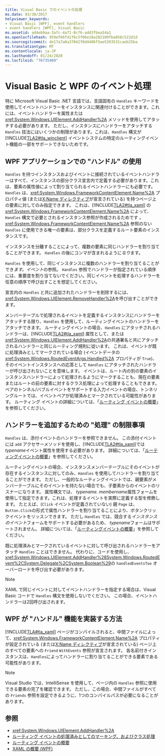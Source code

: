 ```yaml
---
title: Visual Basic でのイベントの処理
ms.date: 03/30/2017
helpviewer_keywords:
- Visual Basic [WPF], event handlers
- event handlers [WPF], Visual Basic
ms.assetid: ad4eb9aa-3afc-4a71-8cf6-add3fbea54a1
ms.openlocfilehash: 959ef66f41f6c5f06e18a202109fba058c522d1d
ms.sourcegitcommit: de17a7a0a37042f0d4406f5ae5393531caeb25ba
ms.translationtype: MT
ms.contentlocale: ja-JP
ms.lasthandoff: 01/24/2020
ms.locfileid: "76735409"
---
```

# <a name="visual-basic-and-wpf-event-handling"></a>Visual Basic と WPF のイベント処理
特に Microsoft Visual Basic .NET 言語では、言語固有の `Handles` キーワードを使用してイベントハンドラーをインスタンスに関連付けることができます。これには、イベントハンドラーを属性または <xref:System.Windows.UIElement.AddHandler%2A> メソッドを使用してアタッチする必要があります。 ただし、インスタンスにハンドラーをアタッチする `Handles` 技法にはいくつかの制限があります。これは、`Handles` 構文が [!INCLUDE[TLA2#tla_winclient](../../../../includes/tla2sharptla-winclient-md.md)] イベントシステムの特定のルーティングイベント機能の一部をサポートできないためです。  
  
## <a name="using-handles-in-a-wpf-application"></a>WPF アプリケーションでの "ハンドル" の使用  
 `Handles` を持つインスタンスおよびイベントに接続されているイベントハンドラーはすべて、インスタンスの部分クラス宣言内で定義する必要があります。これは、要素の属性値によって割り当てられるイベントハンドラーにも必要です。 `Handles` は、<xref:System.Windows.FrameworkContentElement.Name%2A> プロパティ値 (または[X:Name ディレクティブ](../../../desktop-wpf/xaml-services/xname-directive.md)が宣言されている) を持つページ上の要素に対してのみ指定できます。 これは、[!INCLUDE[TLA2#tla_xaml](../../../../includes/tla2sharptla-xaml-md.md)] の <xref:System.Windows.FrameworkContentElement.Name%2A> によって、`Handles` 構文で必要とされるインスタンス参照が作成されるためです *。* <xref:System.Windows.FrameworkContentElement.Name%2A> 参照のない `Handles` に使用できる唯一の要素は、部分クラスを定義するルート要素のインスタンスです。  
  
 インスタンスを分離することによって、複数の要素に同じハンドラーを割り当てることができます。 `Handles` の後にコンマが含まれるように*なり*ます。  
  
 `Handles` を使用して、同じインスタンスに複数のハンドラーを割り当てることができ*ます。イベント*の参照。 `Handles` 参照でハンドラーが指定されている順序には、重要度を割り当てないでください。同じイベントを処理するハンドラーを任意の順序で呼び出すことを想定してください。  
  
 宣言内の `Handles` と共に追加されたハンドラーを削除するには、<xref:System.Windows.UIElement.RemoveHandler%2A>を呼び出すことができます。  
  
 メンバーテーブルで処理されるイベントを定義するインスタンスにハンドラーをアタッチする限り、`Handles` を使用して、ルーティングイベントのハンドラーをアタッチできます。 ルーティングイベントの場合、`Handles` にアタッチされるハンドラーは、[!INCLUDE[TLA2#tla_xaml](../../../../includes/tla2sharptla-xaml-md.md)] 属性として、または <xref:System.Windows.UIElement.AddHandler%2A>の共通署名と共にアタッチされるハンドラーと同じルーティング規則に従います。 これは、イベントが既に処理済みとしてマークされている場合 (イベントデータの <xref:System.Windows.RoutedEventArgs.Handled%2A> プロパティが `True`)、そのイベントインスタンスへの応答として `Handles` にアタッチされたハンドラーが呼び出されないことを意味します。 イベントは、ルート内の別の要素のインスタンスハンドラーによって処理されるようにマークすることも、現在の要素またはルートの前の要素に対するクラス処理によって処理することもできます。 ペアのトンネル/バブルイベントをサポートする入力イベントの場合、トンネリングルートでは、イベントペアが処理済みとマークされている可能性があります。 ルーティング イベントの詳細については、「[ルーティング イベントの概要](routed-events-overview.md)」を参照してください。  
  
## <a name="limitations-of-handles-for-adding-handlers"></a>ハンドラーを追加するための "処理" の制限事項  
 `Handles` は、添付イベントのハンドラーを参照できません。 この添付イベントには `add` アクセサーメソッドを使用し、[!INCLUDE[TLA2#tla_xaml](../../../../includes/tla2sharptla-xaml-md.md)]では*typename*イベント属性を使用する必要があります。 詳細については、「[ルーティングイベントの概要](routed-events-overview.md)」を参照してください。  
  
 ルーティングイベントの場合、インスタンスメンバーテーブルにそのイベントが存在するインスタンスに対してのみ、`Handles` を使用してハンドラーを割り当てることができます。 ただし、一般的なルーティングイベントでは、親要素がメンバーテーブルにそのイベントを持たない場合でも、子要素からのイベントのリスナーになります。 属性構文では、 *typename. membername*属性フォームを使用して指定できます。これは、処理するイベントを実際に定義する型を修飾します。 たとえば、(`Click` イベントが定義されていない) 親 `Page` は、`Button.Click`の形式で属性ハンドラーを割り当てることにより、ボタンクリックイベントをリッスンできます。 ただし `Handles` では、競合する*インスタンスのイベント*フォームをサポートする必要があるため、 *typename*フォームはサポートされません。 詳細については、「[ルーティングイベントの概要](routed-events-overview.md)」を参照してください。  
  
 既に処理済みとマークされているイベントに対して呼び出されるハンドラーをアタッチ `Handles` ことはできません。 代わりに、コードを使用し、<xref:System.Windows.UIElement.AddHandler%28System.Windows.RoutedEvent%2CSystem.Delegate%2CSystem.Boolean%29>の `handledEventsToo` オーバーロードを呼び出す必要があります。  
  
> [!NOTE]
> XAML で同じイベントに対してイベントハンドラーを指定する場合は、Visual Basic コードで `Handles` 構文を使用しないでください。 この場合、イベントハンドラーは2回呼び出されます。  
  
## <a name="how-wpf-implements-handles-functionality"></a>WPF が "ハンドル" 機能を実装する方法  
 [!INCLUDE[TLA#tla_xaml](../../../../includes/tlasharptla-xaml-md.md)] ページがコンパイルされると、中間ファイルによって、<xref:System.Windows.FrameworkContentElement.Name%2A> プロパティが設定されている (または[X:Name ディレクティブ](../../../desktop-wpf/xaml-services/xname-directive.md)が宣言されている) ページ上のすべての要素への `Friend` `WithEvents` 参照が宣言されます。 各名前付きインスタンスは、`Handles`によってハンドラーに割り当てることができる要素である可能性があります。  
  
> [!NOTE]
> Visual Studio では、IntelliSense を使用して、ページ内の `Handles` 参照に使用できる要素の完了を確認できます。 ただし、この場合、中間ファイルがすべての `Friends` 参照を設定できるように、1つのコンパイルパスが必要になることがあります。  
  
## <a name="see-also"></a>参照

- <xref:System.Windows.UIElement.AddHandler%2A>
- [ルーティング イベントの処理済みとしてのマーキング、およびクラス処理](marking-routed-events-as-handled-and-class-handling.md)
- [ルーティング イベントの概要](routed-events-overview.md)
- [XAML の概要 (WPF)](../../../desktop-wpf/fundamentals/xaml.md)
